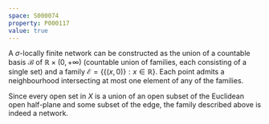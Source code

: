 ```yaml
---
space: S000074
property: P000117
value: true
---
```


A $\sigma$-locally finite network can be constructed as the union of a countable basis $\mathcal B$ of $\mathbb R\times(0,+\infty)$ (countable union of families, each consisting of a single set)
and a family $\mathcal E=\{ \{(x,0)\}: x\in\mathbb R\}$.
Each point admits a neighbourhood intersecting at most one element of any of the families.

Since every open set in $X$ is a union of an open subset of the Euclidean open half-plane and some subset of the edge, the family described above is indeed a network.
